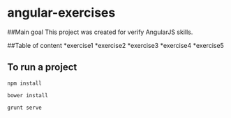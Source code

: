 angular-exercises
===================
##Main goal
This project was created for verify AngularJS skills.

##Table of content
*exercise1
*exercise2
*exercise3
*exercise4
*exercise5

## To run a project
<pre><code>npm install </code></pre>
<pre><code>bower install</code></pre>
<pre><code>grunt serve </code></pre>
